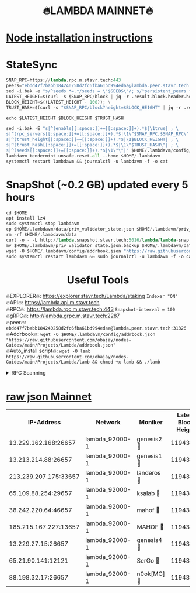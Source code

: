 <h1 align="center"> 🔥LAMBDA MAINNET🔥</h1>


[Node installation instructions](https://github.com/obajay/nodes-Guides/tree/main/Projects/Lambda)
=


# StateSync
```python
SNAP_RPC=https://lambda.rpc.m.stavr.tech:443
peers="ebdd47f7babb184240258d2fc6fba61bd994edaa@lambda.peer.stavr.tech:31326" 
sed -i.bak -e "s/^seeds *=.*/seeds = \"$SEEDS\"/; s/^persistent_peers *=.*/persistent_peers = \"$PEERS\"/" $HOME/.lambdavm/config/config.toml
LATEST_HEIGHT=$(curl -s $SNAP_RPC/block | jq -r .result.block.header.height); \
BLOCK_HEIGHT=$((LATEST_HEIGHT - 100)); \
TRUST_HASH=$(curl -s "$SNAP_RPC/block?height=$BLOCK_HEIGHT" | jq -r .result.block_id.hash)

echo $LATEST_HEIGHT $BLOCK_HEIGHT $TRUST_HASH

sed -i.bak -E "s|^(enable[[:space:]]+=[[:space:]]+).*$|\1true| ; \
s|^(rpc_servers[[:space:]]+=[[:space:]]+).*$|\1\"$SNAP_RPC,$SNAP_RPC\"| ; \
s|^(trust_height[[:space:]]+=[[:space:]]+).*$|\1$BLOCK_HEIGHT| ; \
s|^(trust_hash[[:space:]]+=[[:space:]]+).*$|\1\"$TRUST_HASH\"| ; \
s|^(seeds[[:space:]]+=[[:space:]]+).*$|\1\"\"|" $HOME/.lambdavm/config/config.toml
lambdavm tendermint unsafe-reset-all --home $HOME/.lambdavm
systemctl restart lambdavm && journalctl -u lambdavm -f -o cat

```
# SnapShot (~0.2 GB) updated every 5 hours
```python
cd $HOME
apt install lz4
sudo systemctl stop lambdavm
cp $HOME/.lambdavm/data/priv_validator_state.json $HOME/.lambdavm/priv_validator_state.json.backup
rm -rf $HOME/.lambdavm/data
curl -o - -L http://lambda.snapshot.stavr.tech:5016/lambda/lambda-snap.tar.lz4 | lz4 -c -d - | tar -x -C $HOME/.lambdavm --strip-components 2
mv $HOME/.lambdavm/priv_validator_state.json.backup $HOME/.lambdavm/data/priv_validator_state.json
wget -O $HOME/.lambdavm/config/addrbook.json "https://raw.githubusercontent.com/obajay/nodes-Guides/main/Projects/Lambda/addrbook.json"
sudo systemctl restart lambdavm && sudo journalctl -u lambdavm -f -o cat
```
 <h1 align="center"> Useful Tools</h1>

🔥EXPLORER🔥:      https://explorer.stavr.tech/Lambda/staking	        `Indexer "ON"` \
🔥API🔥: 			 		 https://lambda.api.m.stavr.tech \
🔥RPC🔥:           https://lambda.rpc.m.stavr.tech:443	              `Snapshot-interval = 100` \
🔥gRPC🔥:          http://lambda.grpc.m.stavr.tech:2287 \
🔥peer🔥:					 `ebdd47f7babb184240258d2fc6fba61bd994edaa@lambda.peer.stavr.tech:31326` \
🔥Addrbook🔥:    ```wget -O $HOME/.lambdavm/config/addrbook.json "https://raw.githubusercontent.com/obajay/nodes-Guides/main/Projects/Lambda/addrbook.json"``` \
🔥Auto_install script🔥: ```wget -O lamb https://raw.githubusercontent.com/obajay/nodes-Guides/main/Projects/Lambda/lamb && chmod +x lamb && ./lamb```


<details>
<summary>RPC Scanning</summary>

<h2 align="center"> We scan nodes in real time every 4 hours. And we provide the final result of RPC endpoints.
We cannot influence the operation of these nodes in any way. </h2>


```python
If Voting Power is higher than 0 --> then the Node is a validator of the network and may be subject to attack and be a potential threat to the chain.
```
```python
We marked such validators with a red symbol
```

</details>

[raw json Mainnet](https://rpc-check.lambm.stavr.tech/lambm/rpc-lambm-result.json)
=


<table><tr><th>IP-Address</th><th>Network</th><th>Moniker</th><th>Latest Block Height</th><th>Earliest Block Height</th><th>Catching Up</th><th>Tx Index</th><th>Voting Power</th><th>Scan Time</th></tr><tr><td>13.229.162.168:26657</td><td>lambda_92000-1</td><td>genesis2 🔴</td><td>11943137</td><td>1</td><td>False</td><td>on</td><td>15379734</td><td>2024-02-28T11:15:09.159951065UTC</td></tr><tr><td>13.213.214.88:26657</td><td>lambda_92000-1</td><td>genesis1 🔴</td><td>11943138</td><td>1</td><td>False</td><td>on</td><td>737835</td><td>2024-02-28T11:15:13.874212306UTC</td></tr><tr><td>213.239.207.175:33657</td><td>lambda_92000-1</td><td>landeros 🔴</td><td>11943137</td><td>8136001</td><td>False</td><td>off</td><td>1819374</td><td>2024-02-28T11:15:03.898760238UTC</td></tr><tr><td>65.109.88.254:29657</td><td>lambda_92000-1</td><td>ksalab 🔴</td><td>11943140</td><td>8715001</td><td>False</td><td>on</td><td>510465</td><td>2024-02-28T11:15:18.288523314UTC</td></tr><tr><td>38.242.220.64:46657</td><td>lambda_92000-1</td><td>mahof 🔴</td><td>11943141</td><td>10131001</td><td>False</td><td>off</td><td>770350</td><td>2024-02-28T11:15:22.999482973UTC</td></tr><tr><td>185.215.167.227:13657</td><td>lambda_92000-1</td><td>MAHOF 🔴</td><td>11943138</td><td>10134001</td><td>False</td><td>on</td><td>2051510</td><td>2024-02-28T11:15:12.675004010UTC</td></tr><tr><td>13.229.27.15:26657</td><td>lambda_92000-1</td><td>genesis4 🔴</td><td>11943138</td><td>11043001</td><td>False</td><td>on</td><td>9567262</td><td>2024-02-28T11:15:12.387692447UTC</td></tr><tr><td>65.21.90.141:12121</td><td>lambda_92000-1</td><td>SerGo 🔴</td><td>11943141</td><td>11843141</td><td>False</td><td>off</td><td>10608423</td><td>2024-02-28T11:15:22.717555905UTC</td></tr><tr><td>88.198.32.17:26657</td><td>lambda_92000-1</td><td>n0ok[MC] 🔴</td><td>11943141</td><td>11843141</td><td>False</td><td>off</td><td>1578630</td><td>2024-02-28T11:15:27.336269499UTC</td></tr></table>
